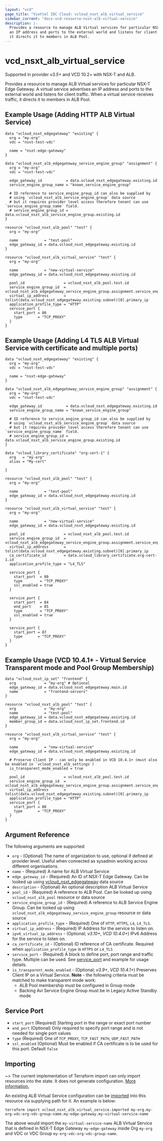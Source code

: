 ```yaml
---
layout: "vcd"
page_title: "Viettel IDC Cloud: vcloud_nsxt_alb_virtual_service"
sidebar_current: "docs-vcd-resource-nsxt-alb-virtual-service"
description: |-
  Provides a resource to manage ALB Virtual services for particular NSX-T Edge Gateway. A virtual service advertises
  an IP address and ports to the external world and listens for client traffic. When a virtual service receives traffic,
  it directs it to members in ALB Pool.
---
```


# vcd\_nsxt\_alb\_virtual\_service

Supported in provider *v3.5+* and VCD 10.2+ with NSX-T and ALB.

Provides a resource to manage ALB Virtual services for particular NSX-T Edge Gateway. A virtual service advertises
an IP address and ports to the external world and listens for client traffic. When a virtual service receives traffic,
it directs it to members in ALB Pool.

## Example Usage (Adding HTTP ALB Virtual Service)
```hcl
data "vcloud_nsxt_edgegateway" "existing" {
  org = "my-org"
  vdc = "nsxt-test-vdc"

  name = "nsxt-edge-gateway"
}

data "vcloud_nsxt_alb_edgegateway_service_engine_group" "assignment" {
  org = "my-org"
  vdc = "nsxt-test-vdc"

  edge_gateway_id           = data.vcloud_nsxt_edgegateway.existing.id
  service_engine_group_name = "known_service_engine_group"

  # ID reference to service_engine_group_id can also be supplied by 
  # using `vcloud_nsxt_alb_service_engine_group` data source
  # but it requires provider level access therefore tenant can use `service_engine_group_name` field.
  # service_engine_group_id = data.vcloud_nsxt_alb_service_engine_group.existing.id
}

resource "vcloud_nsxt_alb_pool" "test" {
  org = "my-org"

  name            = "test-pool"
  edge_gateway_id = data.vcloud_nsxt_edgegateway.existing.id
}

resource "vcloud_nsxt_alb_virtual_service" "test" {
  org = "my-org"

  name            = "new-virtual-service"
  edge_gateway_id = data.vcloud_nsxt_edgegateway.existing.id

  pool_id                  = vcloud_nsxt_alb_pool.test.id
  service_engine_group_id  = vcloud_nsxt_alb_edgegateway_service_engine_group.assignment.service_engine_group_id
  virtual_ip_address       = tolist(data.vcloud_nsxt_edgegateway.existing.subnet)[0].primary_ip
  application_profile_type = "HTTP"
  service_port {
    start_port = 80
    type       = "TCP_PROXY"
  }
}
```

## Example Usage (Adding L4 TLS ALB Virtual Service with certificate and multiple ports)
```hcl
data "vcloud_nsxt_edgegateway" "existing" {
  org = "my-org"
  vdc = "nsxt-test-vdc"

  name = "nsxt-edge-gateway"
}

data "vcloud_nsxt_alb_edgegateway_service_engine_group" "assignment" {
  org = "my-org"
  vdc = "nsxt-test-vdc"

  edge_gateway_id           = data.vcloud_nsxt_edgegateway.existing.id
  service_engine_group_name = "known_service_engine_group"

  # ID reference to service_engine_group_id can also be supplied by 
  # using `vcloud_nsxt_alb_service_engine_group` data source
  # but it requires provider level access therefore tenant can use `service_engine_group_name` field.
  # service_engine_group_id = data.vcloud_nsxt_alb_service_engine_group.existing.id
}

data "vcloud_library_certificate" "org-cert-1" {
  org   = "my-org"
  alias = "My-cert"

}

resource "vcloud_nsxt_alb_pool" "test" {
  org = "my-org"

  name            = "test-pool"
  edge_gateway_id = data.vcloud_nsxt_edgegateway.existing.id
}

resource "vcloud_nsxt_alb_virtual_service" "test" {
  org = "my-org"

  name            = "new-virtual-service"
  edge_gateway_id = data.vcloud_nsxt_edgegateway.existing.id

  pool_id                  = vcloud_nsxt_alb_pool.test.id
  service_engine_group_id  = vcloud_nsxt_alb_edgegateway_service_engine_group.assignment.service_engine_group_id
  virtual_ip_address       = tolist(data.vcloud_nsxt_edgegateway.existing.subnet)[0].primary_ip
  ca_certificate_id        = data.vcloud_library_certificate.org-cert-1.id
  application_profile_type = "L4_TLS"

  service_port {
    start_port  = 80
    type        = "TCP_PROXY"
    ssl_enabled = true
  }

  service_port {
    start_port  = 84
    end_port    = 85
    type        = "TCP_PROXY"
    ssl_enabled = true
  }

  service_port {
    start_port = 87
    type       = "TCP_PROXY"
  }
}
```

## Example Usage (VCD 10.4.1+ - Virtual Service Transparent mode and Pool Group Membership)
```hcl
data "vcloud_nsxt_ip_set" "frontend" {
  org             = "my-org" # Optional
  edge_gateway_id = data.vcloud_nsxt_edgegateway.main.id
  name            = "frontend-servers"
}

resource "vcloud_nsxt_alb_pool" "test" {
  org             = "my-org"
  name            = "test-pool"
  edge_gateway_id = data.vcloud_nsxt_edgegateway.existing.id
  member_group_id = data.vcloud_nsxt_ip_set.frontend.id
}

resource "vcloud_nsxt_alb_virtual_service" "test" {
  org = "my-org"

  name            = "new-virtual-service"
  edge_gateway_id = data.vcloud_nsxt_edgegateway.existing.id

  # Preserve Client IP - can only be enabled in VCD 10.4.1+ (must also be enabled in `vcloud_nsxt_alb_settings`)
  is_transparent_mode_enabled = true

  pool_id                  = vcloud_nsxt_alb_pool.test.id
  service_engine_group_id  = vcloud_nsxt_alb_edgegateway_service_engine_group.assignment.service_engine_group_id
  virtual_ip_address       = tolist(data.vcloud_nsxt_edgegateway.existing.subnet)[0].primary_ip
  application_profile_type = "HTTP"
  service_port {
    start_port = 80
    type       = "TCP_PROXY"
  }
}
```

## Argument Reference

The following arguments are supported:

* `org` - (Optional) The name of organization to use, optional if defined at provider level. Useful
  when connected as sysadmin working across different organisations.
* `name` - (Required) A name for ALB Virtual Service
* `edge_gateway_id` - (Required) An ID of NSX-T Edge Gateway. Can be looked up using
  [vcloud_nsxt_edgegateway](/providers/terraform-viettelidc/vcloud/latest/docs/data-sources/nsxt_edgegateway) data source
* `description` - (Optional) An optional description ALB Virtual Service
* `pool_id` - (Required) A reference to ALB Pool. Can be looked up using `vcloud_nsxt_alb_pool` resource or data
  source
* `service_engine_group_id` - (Required) A reference to ALB Service Engine Group. Can be looked up using
  `vcloud_nsxt_alb_edgegateway_service_engine_group` resource or data source
* `application_profile_type` - (Required) One of `HTTP`, `HTTPS`, `L4`, `L4_TLS`. 
* `virtual_ip_address` - (Required) IP Address for the service to listen on.
* `ipv6_virtual_ip_address` - (Optional; *v3.10+*, *VCD 10.4.0+*) IPv6 Address for the service to listen on. 
* `ca_certificate_id` - (Optional) ID reference of CA certificate. Required when `application_profile_type` is `HTTPS`
  or `L4_TLS`
* `service_port` - (Required) A block to define port, port range and traffic type. Multiple can be used. See
  [service_port](#service-port-block) and example for usage details.
* `is_transparent_mode_enabled` - (Optional; *v3.9+*, *VCD 10.4.1+*) Preserves Client IP on a
  Virtual Service. **Note** - the following criteria must be matched to make transparent mode work:
  * ALB Pool membership must be configured in Group mode
  * Backing Avi Service Engine Group must be in Legacy Active Standby mode

<a id="service-port-block"></a>
## Service Port

* `start_port` (Required) Starting port in the range or exact port number
* `end_port` (Optional) Only required to specify port range and is not needed for single port values
* `type` (Required) One of `TCP_PROXY`, `TCP_FAST_PATH`, `UDP_FAST_PATH`
* `ssl_enabled` (Optional) Must be enabled if CA certificate is to be used for this port. Default `false`

## Importing

~> The current implementation of Terraform import can only import resources into the state.
It does not generate configuration. [More information.](https://www.terraform.io/docs/import/)

An existing ALB Virtual Service configuration can be [imported][docs-import] into this resource
via supplying path for it. An example is below:

[docs-import]: https://www.terraform.io/docs/import/

```
terraform import vcloud_nsxt_alb_virtual_service.imported my-org.my-org-vdc-org-vdc-group-name.my-edge-gateway.my-virtual-service-name
```

The above would import the `my-virtual-service-name` ALB Virtual Service that is defined in
NSX-T Edge Gateway `my-edge-gateway` inside Org `my-org` and VDC or VDC Group
`my-org-vdc-org-vdc-group-name`.
